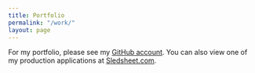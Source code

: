 ```yaml
---
title: Portfolio
permalink: "/work/"
layout: page
---
```


For my portfolio, please see my [GitHub account](https://www.github.com/kyletress). You can also view one of my production applications at [Sledsheet.com](https://www.sledsheet.com). 
